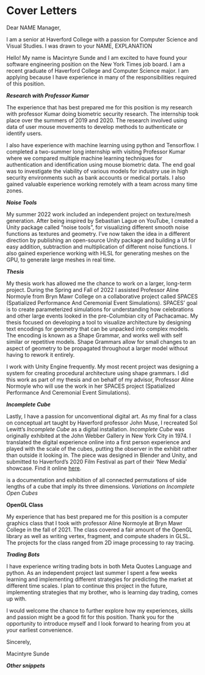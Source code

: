 # Cover Letters

Dear NAME Manager,

I am a senior at Haverford College with a passion for Computer Science and Visual Studies. I was drawn to your NAME, EXPLANATION

Hello! My name is Macintyre Sunde and I am excited to have found your software engineering position on the New York Times job board. I am a recent graduate of Haverford College and Computer Science major. I am applying because I have experience in many of the responsibilities required of this position.

***Research with Professor Kumar***

The experience that has best prepared me for this position is my research with professor Kumar doing biometric security research. The internship took place over the summers of 2019 and 2020. The research involved using data of user mouse movements to develop methods to authenticate or identify users. 

I also have experience with machine learning using python and Tensorflow. I completed a two-summer long internship with visiting Professor Kumar where we compared multiple machine learning techniques for authentication and identification using mouse biometric data. The end goal was to investigate the viability of various models for industry use in high security environments such as bank accounts or medical portals. I also gained valuable experience working remotely with a team across many time zones.

***Noise Tools***

My summer 2022 work included an independent project on texture/mesh generation. After being inspired by Sebastian Lague on YouTube, I created a Unity package called “noise tools”, for visualizing different smooth noise functions as textures and geometry. I’ve now taken the idea in a different direction by publishing an open-source Unity package and building a UI for easy addition, subtraction and multiplication of different noise functions. I also gained experience working with HLSL for generating meshes on the GPU, to generate large meshes in real time.

***Thesis***

My thesis work has allowed me the chance to work on a larger, long-term project. During the Spring and Fall of 2022 I assisted Professor Aline Normoyle from Bryn Mawr College on a collaborative project called SPACES (Spatialized Performance And Ceremonial Event Simulations). SPACES’ goal is to create parameterized simulations for understanding how celebrations and other large events looked in the pre-Columbian city of Pachacamac. My thesis focused on developing a tool to visualize architecture by designing text encodings for geometry that can be unpacked into complex models. The encoding is known as a Shape Grammar, and works well with self similar or repetitive models. Shape Grammars allow for small changes to an aspect of geometry to be propagated throughout a larger model without having to rework it entirely.

I work with Unity Engine frequently. My most recent project was designing a system for creating procedural architecture using shape grammars. I did this work as part of my thesis and on behalf of my advisor, Professor Aline Normoyle who will use the work in her SPACES project (Spatialized Performance And Ceremonial Event Simulations).

***Incomplete Cube***

Lastly, I have a passion for unconventional digital art. As my final for a class on conceptual art taught by Haverford professor John Muse, I recreated Sol Lewitt’s *Incomplete Cube* as a digital installation. *Incomplete Cube* was originally exhibited at the John Webber Gallery in New York City in 1974. I translated the digital experience online into a first person experience and played with the scale of the cubes, putting the observer in the exhibit rather than outside it looking in. The piece was designed in Blender and Unity, and submitted to Haverford’s 2020 Film Festival as part of their ‘New Media’ showcase. Find it online [here](https://cosmicpotato.itch.io/incomplete-cube).

is a documentation and exhibition of all connected permutations of side lengths of a cube that imply its three dimensions. *Variations on Incomplete Open Cubes*

********************************OpenGL Class********************************

My experience that has best prepared me for this position is a computer graphics class that I took with professor Aline Normoyle at Bryn Mawr College in the fall of 2021. The class covered a fair amount of the OpenGL library as well as writing vertex, fragment, and compute shaders in GLSL. The projects for the class ranged from 2D image processing to ray tracing.

***Trading Bots***

I have experience writing trading bots in both Meta Quotes Language and python. As an independent project last summer I spent a few weeks learning and implementing different strategies for predicting the market at different time scales. I plan to continue this project in the future, implementing strategies that my brother, who is learning day trading, comes up with.

I would welcome the chance to further explore how my experiences, skills and passion might be a good fit for this position. Thank you for the opportunity to introduce myself and I look forward to hearing from you at your earliest convenience.

Sincerely,

Macintyre Sunde

***Other snippets***